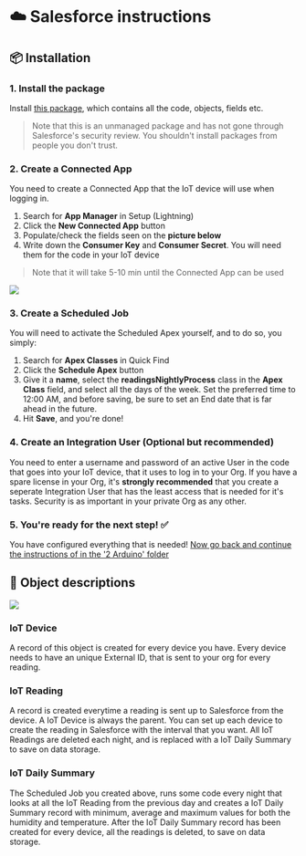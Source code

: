# :cloud: Salesforce instructions

## :package: Installation 

### 1. Install the package
Install [this package](https://login.salesforce.com/packaging/installPackage.apexp?p0=04t4H000000CfLE), which contains all the code, objects, fields etc.
> Note that this is an unmanaged package and has not gone through Salesforce's security review. You shouldn't install packages from people you don't trust.

### 2. Create a Connected App
You need to create a Connected App that the IoT device will use when logging in.
1. Search for **App Manager** in Setup (Lightning)
2. Click the **New Connected App** button
3. Populate/check the fields seen on the **picture below**
4. Write down the **Consumer Key** and **Consumer Secret**. You will need them for the code in your IoT device
> Note that it will take 5-10 min until the Connected App can be used
<img src="https://www.jesperklang.com/visuals/1_Microcontroller_to_Salesforce/Connected_App.png"/>

### 3. Create a Scheduled Job
You will need to activate the Scheduled Apex yourself, and to do so, you simply:
1. Search for **Apex Classes** in Quick Find
2. Click the **Schedule Apex** button
3. Give it a **name**, select the **readingsNightlyProcess** class in the **Apex Class** field, and select all the days of the week. Set the preferred time to 12:00 AM, and before saving, be sure to set an End date that is far ahead in the future.
4. Hit **Save**, and you're done!

### 4. Create an Integration User (Optional but recommended)
You need to enter a username and password of an active User in the code that goes into your IoT device, that it uses to log in to your Org. If you have a spare license in your Org, it's **strongly recommended** that you create a seperate Integration User that has the least access that is needed for it's tasks. Security is as important in your private Org as any other.

### 5. You're ready for the next step! :white_check_mark:
You have configured everything that is needed! [Now go back and continue the instructions of in the '2 Arduino' folder](https://github.com/jesperklang/Salesforce-Connected-Arduino/tree/master/2%20Arduino)

## :triangular_ruler: Object descriptions
<img src="https://www.jesperklang.com/visuals/1_Microcontroller_to_Salesforce/Schema_Builder.png"/>

### IoT Device
A record of this object is created for every device you have. Every device needs to have an unique External ID, that is sent to your org for every reading.

### IoT Reading
A record is created everytime a reading is sent up to Salesforce from the device. A IoT Device is always the parent. You can set up each device to create the reading in Salesforce with the interval that you want. All IoT Readings are deleted each night, and is replaced with a IoT Daily Summary to save on data storage.

### IoT Daily Summary
The Scheduled Job you created above, runs some code every night that looks at all the IoT Reading from the previous day and creates a IoT Daily Summary record with minimum, average and maximum values for both the humidity and temperature. After the IoT Daily Summary record has been created for every device, all the readings is deleted, to save on data storage.